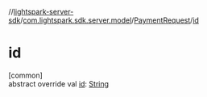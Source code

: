 //[lightspark-server-sdk](../../../index.md)/[com.lightspark.sdk.server.model](../index.md)/[PaymentRequest](index.md)/[id](id.md)

# id

[common]\
abstract override val [id](id.md): [String](https://kotlinlang.org/api/latest/jvm/stdlib/kotlin/-string/index.html)
